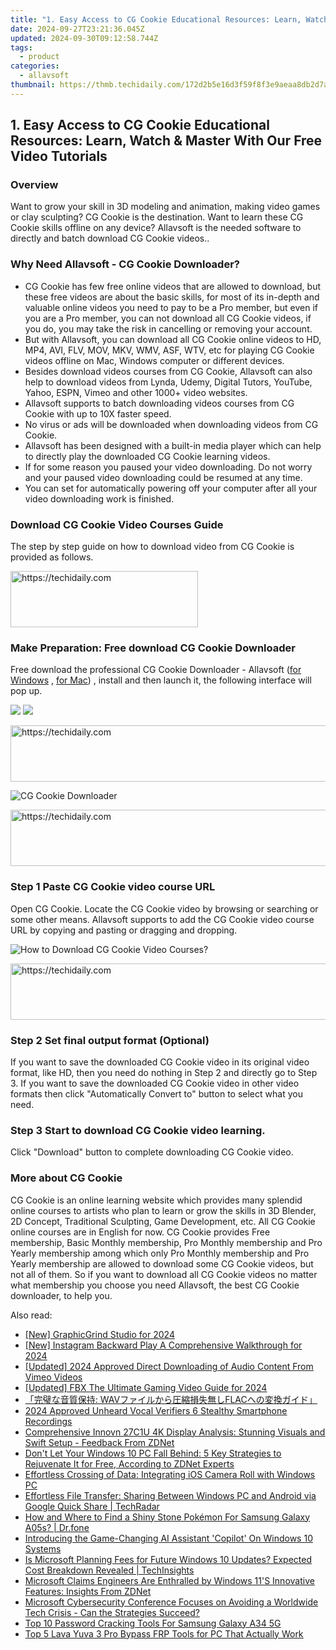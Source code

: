```yaml
---
title: "1. Easy Access to CG Cookie Educational Resources: Learn, Watch & Master With Our Free Video Tutorials"
date: 2024-09-27T23:21:36.045Z
updated: 2024-09-30T09:12:58.744Z
tags:
  - product
categories:
  - allavsoft
thumbnail: https://thmb.techidaily.com/172d2b5e16d3f59f8f3e9aeaa8db2d7a1dcd42c1282454326ca1c10c6fe01b75.jpg
---
```


## 1. Easy Access to CG Cookie Educational Resources: Learn, Watch & Master With Our Free Video Tutorials

### Overview

Want to grow your skill in 3D modeling and animation, making video games or clay sculpting? CG Cookie is the destination. Want to learn these CG Cookie skills offline on any device? Allavsoft is the needed software to directly and batch download CG Cookie videos..

### Why Need Allavsoft - CG Cookie Downloader?

* CG Cookie has few free online videos that are allowed to download, but these free videos are about the basic skills, for most of its in-depth and valuable online videos you need to pay to be a Pro member, but even if you are a Pro member, you can not download all CG Cookie videos, if you do, you may take the risk in cancelling or removing your account.
* But with Allavsoft, you can download all CG Cookie online videos to HD, MP4, AVI, FLV, MOV, MKV, WMV, ASF, WTV, etc for playing CG Cookie videos offline on Mac, Windows computer or different devices.
* Besides download videos courses from CG Cookie, Allavsoft can also help to download videos from Lynda, Udemy, Digital Tutors, YouTube, Yahoo, ESPN, Vimeo and other 1000+ video websites.
* Allavsoft supports to batch downloading videos courses from CG Cookie with up to 10X faster speed.
* No virus or ads will be downloaded when downloading videos from CG Cookie.
* Allavsoft has been designed with a built-in media player which can help to directly play the downloaded CG Cookie learning videos.
* If for some reason you paused your video downloading. Do not worry and your paused video downloading could be resumed at any time.
* You can set for automatically powering off your computer after all your video downloading work is finished.

### Download CG Cookie Video Courses Guide

The step by step guide on how to download video from CG Cookie is provided as follows.

<!-- affiliate ads begin -->
<a href="https://laganoo.pxf.io/c/5597632/1528685/16446" target="_top" id="1528685">
  <img src="//a.impactradius-go.com/display-ad/16446-1528685" border="0" alt="https://techidaily.com" width="300" height="90"/>
</a>
<img height="0" width="0" src="https://laganoo.pxf.io/i/5597632/1528685/16446" style="position:absolute;visibility:hidden;" border="0" />
<!-- affiliate ads end -->

### Make Preparation: Free download CG Cookie Downloader

Free download the professional CG Cookie Downloader - Allavsoft ([for Windows](https://tools.techidaily.com/allavsoft/products/) , [for Mac](https://tools.techidaily.com/allavsoft/products/)) , install and then launch it, the following interface will pop up.

[![](https://www.allavsoft.com/how-to/../images/how-to/free-download-win.jpg)](https://tools.techidaily.com/allavsoft/products/) [![](https://www.allavsoft.com/how-to/../images/how-to/free-download-mac.jpg)](https://tools.techidaily.com/allavsoft/products/)

<!-- affiliate ads begin -->
<a href="https://imp.i357552.net/c/5597632/994842/11832" target="_top" id="994842">
  <img src="//a.impactradius-go.com/display-ad/11832-994842" border="0" alt="https://techidaily.com" width="728" height="90"/>
</a>
<img height="0" width="0" src="https://imp.i357552.net/i/5597632/994842/11832" style="position:absolute;visibility:hidden;" border="0" />
<!-- affiliate ads end -->

![CG Cookie Downloader](https://www.allavsoft.com/how-to/../images/allavsoft/screen-shot-600.jpg)

<!-- affiliate ads begin -->
<a href="https://appsumo.8odi.net/c/5597632/2049379/7443" target="_top" id="2049379">
  <img src="//a.impactradius-go.com/display-ad/7443-2049379" border="0" alt="https://techidaily.com" width="728" height="90"/>
</a>
<img height="0" width="0" src="https://appsumo.8odi.net/i/5597632/2049379/7443" style="position:absolute;visibility:hidden;" border="0" />
<!-- affiliate ads end -->

### Step 1 Paste CG Cookie video course URL

Open CG Cookie. Locate the CG Cookie video by browsing or searching or some other means. Allavsoft supports to add the CG Cookie video course URL by copying and pasting or dragging and dropping.

![How to Download CG Cookie Video Courses?](https://www.allavsoft.com/how-to/../images/how-to/download-rtmp-video/download-rtmp-video.jpg)

<!-- affiliate ads begin -->
<a href="https://appsumo.8odi.net/c/5597632/2037474/7443" target="_top" id="2037474">
  <img src="//a.impactradius-go.com/display-ad/7443-2037474" border="0" alt="https://techidaily.com" width="728" height="90"/>
</a>
<img height="0" width="0" src="https://appsumo.8odi.net/i/5597632/2037474/7443" style="position:absolute;visibility:hidden;" border="0" />
<!-- affiliate ads end -->

### Step 2 Set final output format (Optional)

If you want to save the downloaded CG Cookie video in its original video format, like HD, then you need do nothing in Step 2 and directly go to Step 3\. If you want to save the downloaded CG Cookie video in other video formats then click "Automatically Convert to" button to select what you need.

### Step 3 Start to download CG Cookie video learning.

Click "Download" button to complete downloading CG Cookie video.

### More about CG Cookie

CG Cookie is an online learning website which provides many splendid online courses to artists who plan to learn or grow the skills in 3D Blender, 2D Concept, Traditional Sculpting, Game Development, etc. All CG Cookie online courses are in English for now. CG Cookie provides Free membership, Basic Monthly membership, Pro Monthly membership and Pro Yearly membership among which only Pro Monthly membership and Pro Yearly membership are allowed to download some CG Cookie videos, but not all of them. So if you want to download all CG Cookie videos no matter what membership you choose you need Allavsoft, the best CG Cookie downloader, to help you.

<ins class="adsbygoogle"
     style="display:block"
     data-ad-format="autorelaxed"
     data-ad-client="ca-pub-7571918770474297"
     data-ad-slot="1223367746"></ins>

<ins class="adsbygoogle"
     style="display:block"
     data-ad-client="ca-pub-7571918770474297"
     data-ad-slot="8358498916"
     data-ad-format="auto"
     data-full-width-responsive="true"></ins>

<span class="atpl-alsoreadstyle">Also read:</span>
<div><ul>
<li><a href="https://youtube-sure.techidaily.com/raphicgrind-studio-for-2024/"><u>[New] GraphicGrind Studio for 2024</u></a></li>
<li><a href="https://instagram-videos.techidaily.com/new-instagram-backward-play-a-comprehensive-walkthrough-for-2024/"><u>[New] Instagram Backward Play A Comprehensive Walkthrough for 2024</u></a></li>
<li><a href="https://vimeo-videos.techidaily.com/updated-2024-approved-direct-downloading-of-audio-content-from-vimeo-videos/"><u>[Updated] 2024 Approved Direct Downloading of Audio Content From Vimeo Videos</u></a></li>
<li><a href="https://digital-screen-recording.techidaily.com/updated-fbx-the-ultimate-gaming-video-guide-for-2024/"><u>[Updated] FBX The Ultimate Gaming Video Guide for 2024</u></a></li>
<li><a href="https://blog-min.techidaily.com/wavflac/"><u>「完璧な音質保持: WAVファイルから圧縮損失無しFLACへの変換ガイド」</u></a></li>
<li><a href="https://visual-screen-recording.techidaily.com/2024-approved-unheard-vocal-verifiers-6-stealthy-smartphone-recordings/"><u>2024 Approved Unheard Vocal Verifiers 6 Stealthy Smartphone Recordings</u></a></li>
<li><a href="https://win-studio.techidaily.com/comprehensive-innovn-27c1u-4k-display-analysis-stunning-visuals-and-swift-setup-feedback-from-zdnet/"><u>Comprehensive Innovn 27C1U 4K Display Analysis: Stunning Visuals and Swift Setup - Feedback From ZDNet</u></a></li>
<li><a href="https://win-studio.techidaily.com/dont-let-your-windows-10-pc-fall-behind-5-key-strategies-to-rejuvenate-it-for-free-according-to-zdnet-experts/"><u>Don't Let Your Windows 10 PC Fall Behind: 5 Key Strategies to Rejuvenate It for Free, According to ZDNet Experts</u></a></li>
<li><a href="https://win-studio.techidaily.com/effortless-crossing-of-data-integrating-ios-camera-roll-with-windows-pc/"><u>Effortless Crossing of Data: Integrating iOS Camera Roll with Windows PC</u></a></li>
<li><a href="https://win-studio.techidaily.com/effortless-file-transfer-sharing-between-windows-pc-and-android-via-google-quick-share-techradar/"><u>Effortless File Transfer: Sharing Between Windows PC and Android via Google Quick Share | TechRadar</u></a></li>
<li><a href="https://change-location.techidaily.com/how-and-where-to-find-a-shiny-stone-pokemon-for-samsung-galaxy-a05s-drfone-by-drfone-virtual-android/"><u>How and Where to Find a Shiny Stone Pokémon For Samsung Galaxy A05s? | Dr.fone</u></a></li>
<li><a href="https://win-studio.techidaily.com/introducing-the-game-changing-ai-assistant-copilot-on-windows-10-systems/"><u>Introducing the Game-Changing AI Assistant 'Copilot' On Windows 10 Systems</u></a></li>
<li><a href="https://win-studio.techidaily.com/is-microsoft-planning-fees-for-future-windows-10-updates-expected-cost-breakdown-revealed-techinsights/"><u>Is Microsoft Planning Fees for Future Windows 10 Updates? Expected Cost Breakdown Revealed | TechInsights</u></a></li>
<li><a href="https://win-studio.techidaily.com/microsoft-claims-engineers-are-enthralled-by-windows-11s-innovative-features-insights-from-zdnet/"><u>Microsoft Claims Engineers Are Enthralled by Windows 11'S Innovative Features: Insights From ZDNet</u></a></li>
<li><a href="https://win-studio.techidaily.com/microsoft-cybersecurity-conference-focuses-on-avoiding-a-worldwide-tech-crisis-can-the-strategies-succeed/"><u>Microsoft Cybersecurity Conference Focuses on Avoiding a Worldwide Tech Crisis - Can the Strategies Succeed?</u></a></li>
<li><a href="https://android-unlock.techidaily.com/top-10-password-cracking-tools-for-samsung-galaxy-a34-5g-by-drfone-android/"><u>Top 10 Password Cracking Tools For Samsung Galaxy A34 5G</u></a></li>
<li><a href="https://android-frp.techidaily.com/top-5-lava-yuva-3-pro-bypass-frp-tools-for-pc-that-actually-work-by-drfone-android/"><u>Top 5 Lava Yuva 3 Pro Bypass FRP Tools for PC That Actually Work</u></a></li>
</ul></div>

